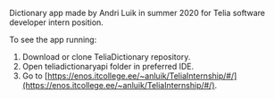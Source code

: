 Dictionary app made by Andri Luik in summer 2020 for Telia software developer intern position.

To see the app running:
1) Download or clone TeliaDictionary repository.
2) Open teliadictionaryapi folder in preferred IDE.
3) Go to [https://enos.itcollege.ee/~anluik/TeliaInternship/#/](https://enos.itcollege.ee/~anluik/TeliaInternship/#/).
